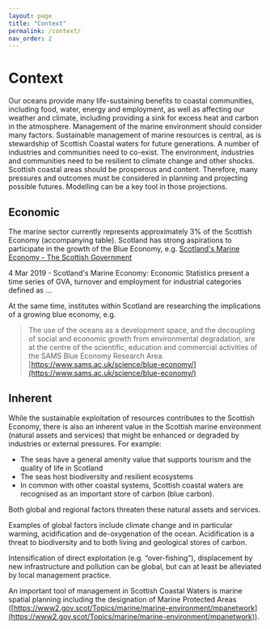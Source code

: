 ```yaml
---
layout: page
title: "Context"
permalink: /context/
nav_order: 2
---
```


# Context
Our oceans provide many life-sustaining benefits to coastal communities, including food, water, energy and employment, as well as affecting our weather and climate, including providing a sink for excess heat and carbon in the atmosphere. Management of the marine environment should consider many factors. Sustainable management of marine resources is central, as is stewardship of Scottish Coastal waters for future generations. A number of industries and communities need to co-exist. The environment, industries and communities need to be resilient to climate change and other shocks. Scottish coastal areas should be prosperous and content. Therefore, many pressures and outcomes must be considered in planning and projecting possible futures. Modelling can be a key tool in those projections.

## Economic
The marine sector currently represents approximately 3% of the Scottish Economy (accompanying table). Scotland has strong aspirations to participate in the growth of the Blue Economy, e.g. [Scotland's Marine Economy - The Scottish Government](https://www.gov.scot/binaries/content/documents/govscot/publications/statistics/2020/10/scotlands-marine-economic-statistics-20182/documents/topic-sheet-number-99-v7/topic-sheet-number-99-v7/govscot%3Adocument/topic-sheet-number-99-v7.pdf)

4 Mar 2019 - Scotland's Marine Economy: Economic Statistics present a time series of GVA, turnover and employment for industrial categories defined as ...
 
At the same time, institutes within Scotland are researching the implications of a growing blue economy, e.g.
> The use of the oceans as a development space, and the decoupling of social and economic growth from environmental degradation, are at the centre of the scientific, education and commercial activities of the SAMS Blue Economy Research Area. [https://www.sams.ac.uk/science/blue-economy/](https://www.sams.ac.uk/science/blue-economy/)
 
## Inherent
 
While the sustainable exploitation of resources contributes to the Scottish Economy, there is also an inherent value in the Scottish marine environment (natural assets and services) that might be enhanced or degraded by industries or external pressures. For example:
 
- The seas have a general amenity value that supports tourism and the quality of life in Scotland
- The seas host biodiversity and resilient ecosystems
- In common with other coastal systems, Scottish coastal waters are recognised as an important store of carbon (blue carbon).
 
Both global and regional factors threaten these natural assets and services.
 
Examples of global factors include climate change and in particular warming, acidification and de-oxygenation of the ocean. Acidification is a threat to biodiversity and to both living and geological stores of carbon.
 
Intensification of direct exploitation (e.g. “over-fishing”), displacement by new infrastructure and pollution can be global, but can at least be alleviated by local management practice.
 
An important tool of management in Scottish Coastal Waters is marine spatial planning including the designation of Marine Protected Areas ([https://www2.gov.scot/Topics/marine/marine-environment/mpanetwork](https://www2.gov.scot/Topics/marine/marine-environment/mpanetwork)).


<!-- 
Spatial zoning in a fluid medium inevitably raises question about currents and dispersion and thus the connectivity of different sea areas. In this area hydrodynamic and related models and data are a key tool.

Enabling the stewardship of Scottish Coastal waters with respect to co-existence, resilience, prosperity and contentment.

Sustainable utilisation and management of marine resources.

Providing a sound basis for decision making
		 	 	 	
Enhance collaboration with efficient sharing of data and model output

A coherent package wrt technology and roadmap

Indicative timelines and resource implications to 2030
-->